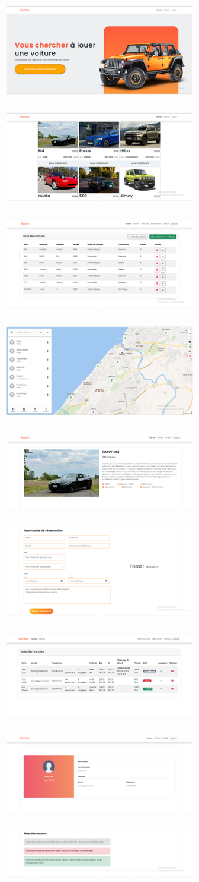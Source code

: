 
<img alt="Home page" src="frontend/public/uploads/home.png"><br/><br/><br/>

<img alt="offres page" src="frontend/public/uploads/offres.png"><br/><br/><br/>

<img alt="voitures page" src="frontend/public/uploads/mesvoitures.png"><br/><br/><br/>

<img alt="GPS page" src="frontend/public/uploads/traccar.png"><br/><br/><br/>

<img alt="Reserveation page" src="frontend/public/uploads/rent1.png"><br/><br/><br/>

<img alt="Reservatoin form page" src="frontend/public/uploads/rent2.png"><br/><br/><br/>

<img alt=" page" src="frontend/public/uploads/mesdemandes.png"><br/><br/><br/>

<img alt="Cars page" src="frontend/public/uploads/clientprofile1.png"><br/><br/><br/>

<img alt="Cars page" src="frontend/public/uploads/clientprofile2.png"><br/><br/><br/>
